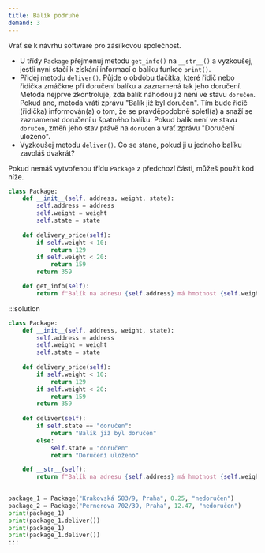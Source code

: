 ```yaml
---
title: Balík podruhé
demand: 3
---
```


Vrať se k návrhu software pro zásilkovou společnost.

- U třídy `Package` přejmenuj metodu `get_info()` na `__str__()` a vyzkoušej, jestli nyní stačí k získání informací o balíku funkce `print()`.
- Přidej metodu `deliver()`. Půjde o obdobu tlačítka, které řidič nebo řidička zmáčkne při doručení balíku a zaznamená tak jeho doručení. Metoda nejprve zkontroluje, zda balík náhodou již není ve stavu `doručen`. Pokud ano, metoda vrátí zprávu "Balík již byl doručen". Tím bude řidič (řidička) informován(a) o tom, že se pravděpodobně spletl(a) a snaží se zaznamenat doručení u špatného balíku. Pokud balík není ve stavu `doručen`, změň jeho stav právě na `doručen` a vrať zprávu "Doručení uloženo".
- Vyzkoušej metodu `deliver()`. Co se stane, pokud ji u jednoho balíku zavoláš dvakrát?

Pokud nemáš vytvořenou třídu `Package` z předchozí části, můžeš použít kód níže.

```py
class Package:
    def __init__(self, address, weight, state):
        self.address = address
        self.weight = weight
        self.state = state
    
    def delivery_price(self):
        if self.weight < 10:
            return 129
        if self.weight < 20:
            return 159
        return 359

    def get_info(self):
        return f"Balík na adresu {self.address} má hmotnost {self.weight} kg a je ve stavu {self.state}."
```

:::solution
```py
class Package:
    def __init__(self, address, weight, state):
        self.address = address
        self.weight = weight
        self.state = state
    
    def delivery_price(self):
        if self.weight < 10:
            return 129
        if self.weight < 20:
            return 159
        return 359
    
    def deliver(self):
        if self.state == "doručen":
            return "Balík již byl doručen"
        else:
            self.state = "doručen"
            return "Doručení uloženo"

    def __str__(self):
        return f"Balík na adresu {self.address} má hmotnost {self.weight} kg a je ve stavu {self.state}."
    

package_1 = Package("Krakovská 583/9, Praha", 0.25, "nedoručen")
package_2 = Package("Pernerova 702/39, Praha", 12.47, "nedoručen")
print(package_1)
print(package_1.deliver())
print(package_1)
print(package_1.deliver())
:::
```
